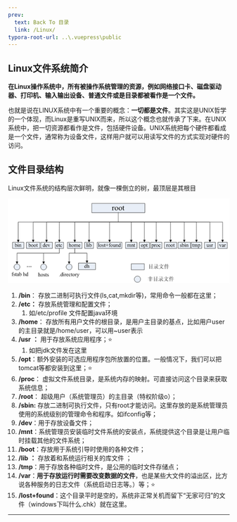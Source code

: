 ```yaml
---
prev:
  text: Back To 目录
  link: /Linux/
typora-root-url: ..\.vuepress\public
---
```




## Linux文件系统简介

**在Linux操作系统中，所有被操作系统管理的资源，例如网络接口卡、磁盘驱动器、打印机、输入输出设备、普通文件或是目录都被看作是一个文件。**

也就是说在LINUX系统中有一个重要的概念：**一切都是文件**。其实这是UNIX哲学的一个体现，而Linux是重写UNIX而来，所以这个概念也就传承了下来。在UNIX系统中，把一切资源都看作是文件，包括硬件设备。UNIX系统把每个硬件都看成是一个文件，通常称为设备文件，这样用户就可以用读写文件的方式实现对硬件的访问。



## **文件目录结构**

Linux文件系统的结构层次鲜明，就像一棵倒立的树，最顶层是其根目

![image-20211029161738349](/images/linux/image-20211029161738349.png)

1. **/bin**： 存放二进制可执行文件(ls,cat,mkdir等)，常用命令一般都在这里；
2. **/etc：** 存放系统管理和配置文件；
   1. 如/etc/profile 文件配置java环境
3. **/home**： 存放所有用户文件的根目录，是用户主目录的基点，比如用户user的主目录就是/home/user，可以用~user表示
4. **/usr** **：** 用于存放系统应用程序；⭐
   1. 如把jdk文件发在这里
5. **/opt**：额外安装的可选应用程序包所放置的位置。一般情况下，我们可以把tomcat等都安装到这里；⭐
6. **/proc**： 虚拟文件系统目录，是系统内存的映射。可直接访问这个目录来获取系统信息；
7. **/root**： 超级用户（系统管理员）的主目录（特权阶级o）；
8. **/sbin:** 存放二进制可执行文件，只有root才能访问。这里存放的是系统管理员使用的系统级别的管理命令和程序。如ifconfig等；
9. **/dev**：用于存放设备文件；
10. **/mnt**：系统管理员安装临时文件系统的安装点，系统提供这个目录是让用户临时挂载其他的文件系统；
11. **/boot**：存放用于系统引导时使用的各种文件；
12. **/lib** **：** 存放着和系统运行相关的库文件 ；
13. **/tmp**：用于存放各种临时文件，是公用的临时文件存储点；
14. **/var**：**用于存放运行时需要改变数据的文件**，也是某些大文件的溢出区，比方说各种服务的日志文件（系统启动日志等。）等；⭐
15. **/lost+found**：这个目录平时是空的，系统非正常关机而留下“无家可归”的文件（windows下叫什么.chk）就在这里。

--------

